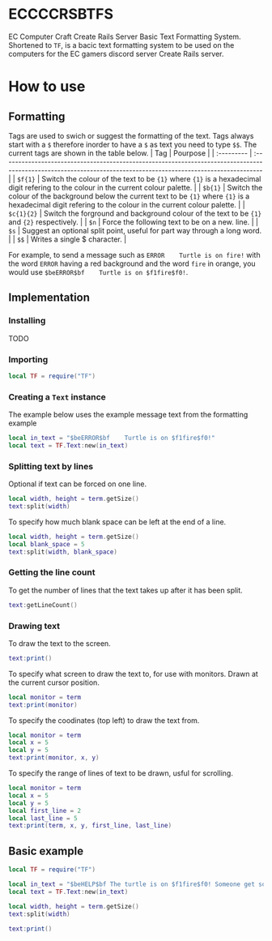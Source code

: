 # ECCCCRSBTFS
EC Computer Craft Create Rails Server Basic Text Formatting System. Shortened to `TF`, is a bacic text formatting system to be used on the computers for the EC gamers discord server Create Rails server.
# How to use
## Formatting
Tags are used to swich or suggest the formatting of the text. Tags always start with a `$` therefore inorder to have a `$` as text you need to type `$$`. The current tags are shown in the table below.
| Tag        | Pourpose                                                                                                                                                        |
| :--------- | :-------------------------------------------------------------------------------------------------------------------------------------------------------------- |
| `$f{1}`    | Switch the colour of the text to be `{1}` where `{1}` is a hexadecimal digit refering to the colour in the current colour palette.                              |
| `$b{1}`    | Switch the colour of the background below the current text to be `{1}` where `{1}` is a hexadecimal digit refering to the colour in the current colour palette. |
| `$c{1}{2}` | Switch the forground and background colour of the text to be `{1}` and `{2}` respectively.                                                                      |
| `$n`       | Force the following text to be on a new. line.                                                                                                                  |
| `$s`       | Suggest an optional split point, useful for part way through a long word.                                                                                       |
| `$$`       | Writes a single $ character.                                                                                                                                    |

For example, to send a message such as `ERROR    Turtle is on fire!` with the word `ERROR` having a red background and the word `fire` in orange, you would use `$beERROR$bf    Turtle is on $f1fire$f0!`.
## Implementation
### Installing
TODO
### Importing
```lua
local TF = require("TF")
```
### Creating a `Text` instance
The example below uses the example message text from the formatting example
```lua
local in_text = "$beERROR$bf    Turtle is on $f1fire$f0!"
local text = TF.Text:new(in_text)
```
### Splitting text by lines
Optional if text can be forced on one line.
```lua
local width, height = term.getSize()
text:split(width)
```
To specify how much blank space can be left at the end of a line.
```lua
local width, height = term.getSize()
local blank_space = 5
text:split(width, blank_space)
```
### Getting the line count
To get the number of lines that the text takes up after it has been split.
```lua
text:getLineCount()
```
### Drawing text
To draw the text to the screen.
```lua
text:print()
```
To specify what screen to draw the text to, for use with monitors. Drawn at the current cursor position.
```lua
local monitor = term
text:print(monitor)
```
To specify the coodinates (top left) to draw the text from.
```lua
local monitor = term
local x = 5
local y = 5
text:print(monitor, x, y)
```
To specify the range of lines of text to be drawn, usful for scrolling.
```lua
local monitor = term
local x = 5
local y = 5
local first_line = 2
local last_line = 5
text:print(term, x, y, first_line, last_line)
```
## Basic example
```lua
local TF = require("TF")

local in_text = "$beHELP$bf The turtle is on $f1fire$f0! Someone get some $f3water$f0 to help put it out."
local text = TF.Text:new(in_text)

local width, height = term.getSize()
text:split(width)

text:print()
```